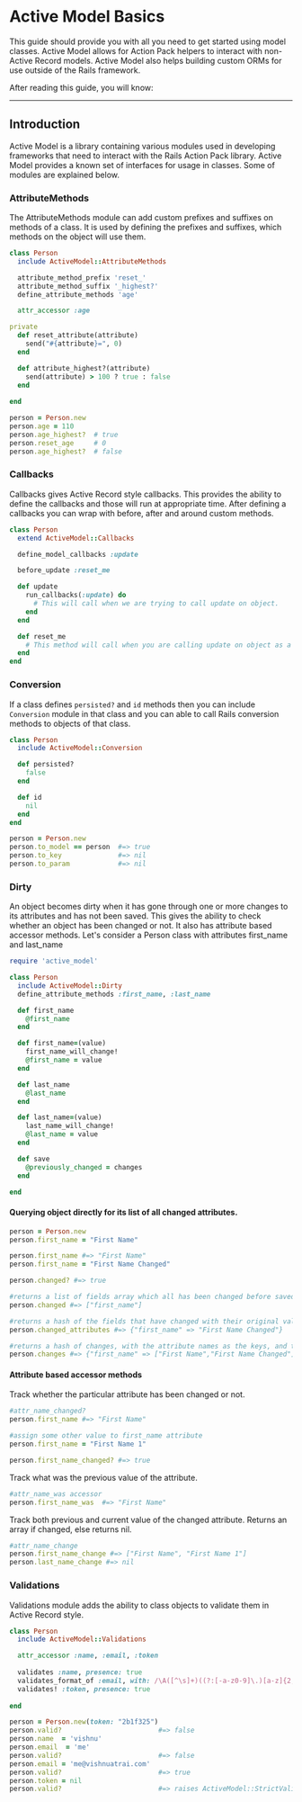 Active Model Basics
===================

This guide should provide you with all you need to get started using model classes. Active Model allows for Action Pack helpers to interact with non-Active Record models. Active Model also helps building custom ORMs for use outside of the Rails framework.

After reading this guide, you will know:

--------------------------------------------------------------------------------

Introduction
------------

Active Model is a library containing various modules used in developing frameworks that need to interact with the Rails Action Pack library. Active Model provides a known set of interfaces for usage in classes. Some of modules are explained below.  

### AttributeMethods

The AttributeMethods module can add custom prefixes and suffixes on methods of a class. It is used by defining the prefixes and suffixes, which methods on the object will use them.

```ruby
class Person
  include ActiveModel::AttributeMethods

  attribute_method_prefix 'reset_'
  attribute_method_suffix '_highest?'
  define_attribute_methods 'age'

  attr_accessor :age

private
  def reset_attribute(attribute)
    send("#{attribute}=", 0)
  end

  def attribute_highest?(attribute)
    send(attribute) > 100 ? true : false
  end
  
end

person = Person.new
person.age = 110
person.age_highest?  # true
person.reset_age     # 0
person.age_highest?  # false 

```

### Callbacks

Callbacks gives Active Record style callbacks. This provides the ability to define the callbacks and those will run at appropriate time. After defining a callbacks you can wrap with before, after and around custom methods.

```ruby
class Person
  extend ActiveModel::Callbacks

  define_model_callbacks :update

  before_update :reset_me

  def update
    run_callbacks(:update) do
      # This will call when we are trying to call update on object.
    end
  end

  def reset_me
    # This method will call when you are calling update on object as a before_update callback as defined.
  end
end
```

### Conversion

If a class defines `persisted?` and `id` methods then you can include `Conversion` module in that class and you can able to call Rails conversion methods to objects of that class.

```ruby
class Person
  include ActiveModel::Conversion

  def persisted?
    false
  end

  def id
    nil
  end
end

person = Person.new
person.to_model == person  #=> true
person.to_key              #=> nil
person.to_param            #=> nil
```

### Dirty

An object becomes dirty when it has gone through one or more changes to its attributes and has not been saved. This gives the ability to check whether an object has been changed or not. It also has attribute based accessor methods. Let's consider a Person class with attributes first_name and last_name

```ruby
require 'active_model'

class Person
  include ActiveModel::Dirty
  define_attribute_methods :first_name, :last_name

  def first_name
    @first_name
  end

  def first_name=(value)
    first_name_will_change!
    @first_name = value
  end

  def last_name
    @last_name
  end

  def last_name=(value)
    last_name_will_change!
    @last_name = value
  end

  def save
    @previously_changed = changes
  end

end
```

#### Querying object directly for its list of all changed attributes.

```ruby
person = Person.new
person.first_name = "First Name"

person.first_name #=> "First Name"
person.first_name = "First Name Changed"

person.changed? #=> true

#returns a list of fields array which all has been changed before saved.
person.changed #=> ["first_name"]

#returns a hash of the fields that have changed with their original values.
person.changed_attributes #=> {"first_name" => "First Name Changed"}

#returns a hash of changes, with the attribute names as the keys, and the values will be an array of the old and new value for that field.
person.changes #=> {"first_name" => ["First Name","First Name Changed"]}
```

#### Attribute based accessor methods

Track whether the particular attribute has been changed or not.

```ruby
#attr_name_changed?
person.first_name #=> "First Name"

#assign some other value to first_name attribute
person.first_name = "First Name 1"

person.first_name_changed? #=> true
```

Track what was the previous value of the attribute.

```ruby
#attr_name_was accessor
person.first_name_was  #=> "First Name"
```

Track both previous and current value of the changed attribute. Returns an array if changed, else returns nil.

```ruby
#attr_name_change
person.first_name_change #=> ["First Name", "First Name 1"]
person.last_name_change #=> nil
```

### Validations

Validations module adds the ability to class objects to validate them in Active Record style.

```ruby
class Person
  include ActiveModel::Validations

  attr_accessor :name, :email, :token
  
  validates :name, presence: true
  validates_format_of :email, with: /\A([^\s]+)((?:[-a-z0-9]\.)[a-z]{2,})\z/i  
  validates! :token, presence: true
  
end

person = Person.new(token: "2b1f325")
person.valid?                        #=> false
person.name  = 'vishnu'
person.email  = 'me'
person.valid?                        #=> false
person.email = 'me@vishnuatrai.com'
person.valid?                        #=> true
person.token = nil
person.valid?                        #=> raises ActiveModel::StrictValidationFailed
```
